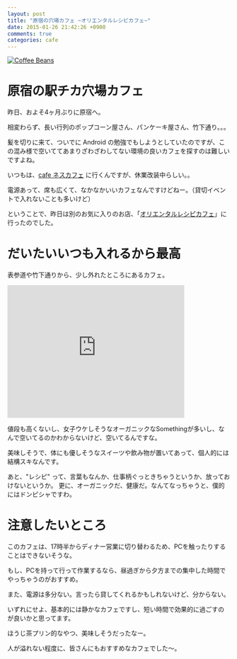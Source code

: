 ```yaml
---
layout: post
title: "原宿の穴場カフェ ~オリエンタルレシピカフェ~"
date: 2015-01-26 21:42:26 +0900
comments: true
categories: cafe
---
```


<a href="https://www.flickr.com/photos/amanda28192/6216031916" title="Coffee Beans by Amanda, on Flickr"><img src="https://farm7.staticflickr.com/6038/6216031916_3fe1b29b3f_z.jpg" alt="Coffee Beans"></a>

# 原宿の駅チカ穴場カフェ

昨日、およそ4ヶ月ぶりに原宿へ。

相変わらず、長い行列のポップコーン屋さん、パンケーキ屋さん、竹下通り。。。

髪を切りに来て、ついでに Android の勉強でもしようとしていたのですが、この混み様で空いててあまりざわざわしてない環境の良いカフェを探すのは難しいですよね。

いつもは、[cafe ネスカフェ](http://nestle.jp/entertain/cafe/shop/index.php) に行くんですが、休業改装中らしい。。

電源あって、席も広くて、なかなかいいカフェなんですけどねー。（貸切イベントで入れないことも多いけど）

ということで、昨日は別のお気に入りのお店、「[オリエンタルレシピカフェ](http://www.oriental-recipe.com/)」に行ったのでした。

<!-- more -->

# だいたいいつも入れるから最高

表参道や竹下通りから、少し外れたところにあるカフェ。

<iframe src="https://www.google.com/maps/embed?pb=!1m14!1m8!1m3!1d3241.1537920308924!2d139.704297!3d35.673215!3m2!1i1024!2i768!4f13.1!3m3!1m2!1s0x60188cbbae1891b5%3A0xf403b68c538f48f!2sORIENTAL+Recipe+Cafe!5e0!3m2!1sja!2sjp!4v1422277048702" width="400" height="300" frameborder="0" style="border:0"></iframe>

値段も高くないし、女子ウケしそうなオーガニックなSomethingが多いし、なんで空いてるのかわからないけど、空いてるんですな。

美味しそうで、体にも優しそうなスイーツや飲み物が置いてあって、個人的には結構スキなんです。

あと、"レシピ" って、言葉もなんか、仕事柄ぐっときちゃうというか、放っておけないというか。
更に、オーガニックだ、健康だ。なんてなっちゃうと、僕的にはドンピシャですわ。

# 注意したいところ

このカフェは、17時半からディナー営業に切り替わるため、PCを触ったりすることはできないそうな。

もし、PCを持って行って作業するなら、昼過ぎから夕方までの集中した時間でやっちゃうのがおすすめ。

また、電源は多分ない。言ったら貸してくれるかもしれないけど、分からない。

いずれにせよ、基本的には静かなカフェですし、短い時間で効果的に過ごすのが良いかと思ってます。

ほうじ茶プリン的なやつ、美味しそうだったなー。

人が溢れない程度に、皆さんにもおすすめなカフェでした〜。
